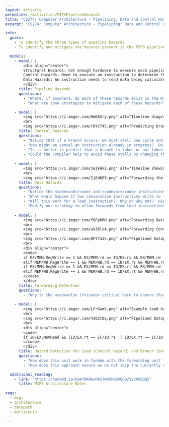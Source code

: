 ```yaml
---
layout: activity
permalink: /Activities/MIPSPipelineHazards
title: "CS274: Computer Architecture - Pipelining: Data and Control Hazards"
excerpt: "CS274: Computer Architecture - Pipelining: Data and Control Hazards"

info:
  goals:
    - To identify the three types of pipeline hazards
    - To identify and mitigate the hazards present in the MIPS pipelined architecture

  models:
    - model: |
        <div align="center">
        Structural Hazards: not enough hardware to execute each pipeline stage independently<br>
        Control Hazards: Need to execute an instruction to determine the location or control of the next instruction<br>
        Data Hazards: An instruction needs to read data being calculated by a prior instruction
        </div>
      title: Pipeline Hazards
      questions:
        - "Where, if anywhere, do each of these hazards exist in the MIPS architecture?"
        - "What are some strategies to mitigate each of these hazards?"

    - model: |
        <img src="https://i.imgur.com/HmQkGry.png" alt="Timeline diagram showing a stall while the branch instruction is resolved in order to determine the next instruction to execute.">
        <br>
        <img src="https://i.imgur.com/r0YCf45.png" alt="Predicting branch not taken, and then bubbling the isntruction before it finishes upon determining that the branch should be taken.">
      title: Control Hazards
      questions:
        - "Notice that if a branch occurs, we must stall one cycle until the ALU stage so that we can compare the registers and determine if a branch should be taken or not.  Here, the branch is taken.  If the branch was not taken, what could we have done during that stalled time instead?"
        - "How might we cancel an instruction already in progress?  Do we have time to do this before it writes to any registers or memory?  If so, how many cycles do we have, and is this enough time to resolve a branch?"
        - "Is it better to predict that a branch is taken or not taken, and why?"
        - "Could the compiler help to avoid these stalls by changing the order of execution?  What do you think a &quot;branch delay slot&quot; is?"
        
    - model: |
        <img src="https://i.imgur.com/zejkHki.png" alt="Timeline showing a two cycle data hazard on writeback.">
        <br>
        <img src="https://i.imgur.com/IjEdbE9.png" alt="Forwarding the register value prior to writeback for use in subsequent instructions without a stall.">
      title: Data Hazards
      questions:
        - "Notice the <code>and</code> and <code>or</code> instructions will receive stale data because the register writeback from the prior instruction hasn't completed by the time they decode.  At what point is this data actually available, and how might it be used to override the register decode values?"
        - "What would happen if two consecutive instructions write to the same register, and the next instruction reads that register?  Which pipeline stage forward should take priority and why?"
        - "Will this work for a load instruction?  Why or why not?  Hint - when is that value available, and from what stage can it be forwarded?"
        - "Modify our strategy to allow forwards from load instructions using a stall cycle."
        
    - model: |
        <img src="https://i.imgur.com/fQFpbRN.png" alt="Forwarding Detection">
        <br>
        <img src="https://i.imgur.com/uk38lxA.png" alt="Forwarding Control">
        <br>
        <img src="https://i.imgur.com/8PtYa15.png" alt="Pipelined Datapath and Control with Forwarding">
        <br>
        <div align="center">
        <code>
        if EX/MEM.RegWrite == 1 && EX/MEM.rd == ID/EX.rs && EX/MEM.rd != 0 then ForwardA = 0b10
        elif MEM/WB.RegWrite == 1 && MEM/WB.rd == ID/EX.rs && MEM/WB.rd != 0 then ForwardA = 0b01
        if EX/MEM.RegWrite == 1 && EX/MEM.rd == ID/EX.rt && EX/MEM.rd != 0 then ForwardB = 0b10
        elif MEM/WB.RegWrite == 1 && MEM/WB.rd == ID/EX.rt && MEM/WB.rd != 0 then ForwardA = 0b01
        </code>
        </div>
      title: Forwarding Detection
      questions:
        - "Why is the <code>else if</code> critical here to ensure that an <code>EX/MEM</code> forwarding hazard doesn't also exist when checking for a <code>MEM/WB</code> forwarding hazard?"  
        
    - model: |
        <img src="https://i.imgur.com/LFrSwm5.png" alt="Example load hazard requiring a stall followed by a forward from the writeback stage">
        <br>
        <img src="https://i.imgur.com/416Zt0q.png" alt="Pipelined Datapath and Control with Hazard Detection">
        <br>
        <div align="center">
        <code>
        if ID/EX.MemRead && (ID/EX.rt == IF/ID.rs || ID/EX.rt == IF/ID.rt) then stall by overriding ID/EX control to 0, PCWrite to 0, and IF/ID to flush
        </code>
        </div>
      title: Hazard Detection for Load (Control Hazard) and Branch (Data Hazard) Stalls
      questions:
        - "How does this unit work in tandem with the forwarding unit for load data hazards?"          
        - "How does this approach ensure we do not skip the currently executing instruction (but instead re-issue it with a no-op feeding into the execute stage)?"  

  additional_reading:
    - link: "https://hackmd.io/@yW7HKRexRASTmH3kBDXQpQ/Sy395BDg5"
      title: MIPS Architecture Notes        
        
tags:
  - mips
  - architecture
  - datapath
  - multicycle

---
```


